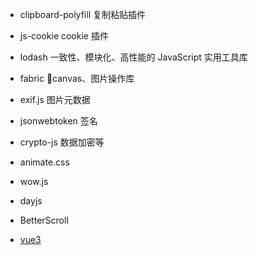 - clipboard-polyfill 复制粘贴插件
- js-cookie cookie 插件
- lodash 一致性、模块化、高性能的 JavaScript 实用工具库
- fabric canvas、图片操作库
- exif.js 图片元数据
- jsonwebtoken 签名
- crypto-js 数据加密等
- animate.css
- wow.js
- dayjs
- BetterScroll

- [vue3](https://hu-snail.github.io/vue3-resource/platform/introduction.html)
